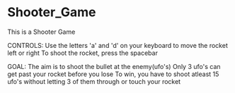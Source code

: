 # Shooter_Game
This is a Shooter Game

CONTROLS:
Use the letters 'a' and 'd' on your keyboard to move the rocket left or right
To shoot the rocket, press the spacebar

GOAL:
The aim is to shoot the bullet at the enemy(ufo's)
Only 3 ufo's can get past your rocket before you lose
To win, you have to shoot atleast 15 ufo's without letting 3 of them through or touch your rocket
